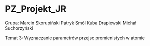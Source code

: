 # PZ_Projekt_JR

Grupa:
Marcin Skorupiński
Patryk Smól
Kuba Drapiewski
Michał Suchorzyński

Temat 3: Wyznaczanie parametrów przejsc promienistych w atomie
